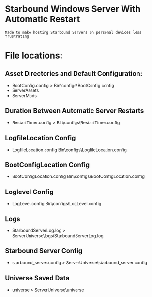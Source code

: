 # Starbound Windows Server With Automatic Restart
	Made to make hosting Starbound Servers on personal devices less frustrating
	
# File locations:
## Asset Directories and Default Configuration:
- BootConfig.config > Bin\configs\BootConfig.config
- ServerAssets
- ServerMods

## Duration Between Automatic Server Restarts
- RestartTimer.config > Bin\configs\RestartTimer.config

## LogfileLocation Config
- LogfileLocation.config Bin\configs\LogfileLocation.config

## BootConfigLocation Config
- BootConfigLocation.config Bin\configs\BootConfigLocation.config

## Loglevel Config
- LogLevel.config Bin\configs\LogLevel.config

## Logs
- StarboundServerLog.log > ServerUniverse\logs\StarboundServerLog.log

## Starbound Server Config
- starbound_server.config > ServerUniverse\starbound_server.config

## Universe Saved Data
- universe > ServerUniverse\universe
